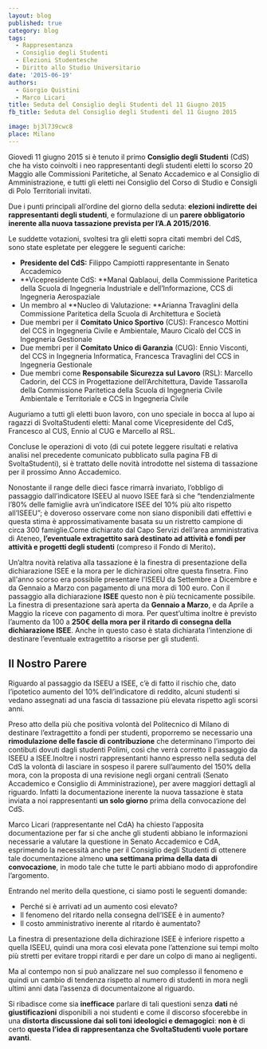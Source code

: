 ```yaml
---
layout: blog
published: true
category: blog
tags:
  - Rappresentanza
  - Consiglio degli Studenti
  - Elezioni Studentesche
  - Diritto allo Studio Universitario
date: '2015-06-19'
authors:
  - Giorgio Quistini
  - Marco Licari
title: Seduta del Consiglio degli Studenti del 11 Giugno 2015
fb_title: Seduta del Consiglio degli Studenti del 11 Giugno 2015

image: bj3l739cwc8
place: Milano
---
```


Giovedì 11 giugno 2015 si è tenuto il primo **Consiglio degli Studenti** (CdS) che ha visto coinvolti i neo rappresentanti degli studenti eletti lo scorso 20 Maggio alle Commissioni Paritetiche, al Senato Accademico e al Consiglio di Amministrazione, e tutti gli eletti nei Consiglio del Corso di Studio e Consigli di Polo Territoriali invitati.

Due i punti principali all’ordine del giorno della seduta: **elezioni indirette dei rappresentanti degli studenti**, e formulazione di un **parere obbligatorio inerente alla nuova tassazione prevista per l’A.A 2015/2016**.

Le suddette votazioni, svoltesi tra gli eletti sopra citati membri del CdS, sono state espletate per eleggere le seguenti cariche:

*   **Presidente del CdS:** Filippo Campiotti rappresentante in Senato Accademico
*   **Vicepresidente CdS: **Manal Qablaoui, della Commissione Paritetica della Scuola di Ingegneria Industriale e dell’Informazione, CCS di Ingegneria Aerospaziale
*   Un membro al **Nucleo di Valutazione: **Arianna Travaglini della Commissione Paritetica della Scuola di Architettura e Società
*   Due membri per il **Comitato Unico Sportivo** (CUS): Francesco Mottini del CCS in Ingegneria Civile e Ambientale, Mauro Cicalò del CCS in Ingegneria Gestionale
*   Due membri per il **Comitato Unico di Garanzia** (CUG): Ennio Visconti, del CCS in Ingegneria Informatica, Francesca Travaglini del CCS in Ingegneria Gestionale
*   Due membri come **Responsabile Sicurezza sul Lavoro** (RSL): Marcello Cadorin, del CCS in Progettazione dell’Architettura, Davide Tassarolla della Commissione Paritetica della Scuola di Ingegneria Civile Ambientale e Territoriale e CCS in Ingegneria Civile

Auguriamo a tutti gli eletti buon lavoro, con uno speciale in bocca al lupo ai ragazzi di SvoltaStudenti eletti: Manal come Vicepresidente del CdS, Francesco al CUS, Ennio al CUG e Marcello al RSL.

Concluse le operazioni di voto (di cui potete leggere risultati e relativa analisi nel precedente comunicato pubblicato sulla pagina FB di SvoltaStudenti), si è trattato delle novità introdotte nel sistema di tassazione per il prossimo Anno Accademico.

Nonostante il range delle dieci fasce rimarrà invariato, l’obbligo di passaggio dall’indicatore ISEEU al nuovo ISEE farà sì che “tendenzialmente l’80% delle famiglie avrà un’indicatore ISEE del 10% più alto rispetto all’ISEEU”; è doveroso osservare come non siano disponibili dati effettivi e questa stima è approssimativamente basata su un ristretto campione di circa 300 famiglie.Come dichiarato dal Capo Servizi dell’area amministrativa di Ateneo, **l’eventuale extragettito sarà destinato ad attività e fondi per attività e progetti degli studenti** (compreso il Fondo di Merito)**.**

Un’altra novità relativa alla tassazione è la finestra di presentazione della dichiarazione ISEE e la mora per le dichirazioni oltre questa finsetra. Fino all'anno scorso era possibile presentare l'ISEEU da Settembre a Dicembre e da Gennaio a Marzo con pagamento di una mora di 100 euro. Con il passaggio alla dichiarazione **ISEE** questo non è più tecnicamente possibile. La finestra di presentazione sarà aperta da **Gennaio a Marzo**, e da Aprile a Maggio la riceve con pagamento di mora. Per quest’ultima inoltre è previsto l’aumento da 100 a **250€ della mora per il ritardo di consegna della dichiarazione ISEE**. Anche in questo caso è stata dichiarata l’intenzione di destinare l’eventuale extragettito a risorse per gli studenti.

Il Nostro Parere
----------------

Riguardo al passaggio da ISEEU a ISEE, c’è di fatto il rischio che, dato l’ipotetico aumento del 10% dell’indicatore di reddito, alcuni studenti si vedano assegnati ad una fascia di tassazione più elevata rispetto agli scorsi anni.

Preso atto della più che positiva volontà del Politecnico di Milano di destinare l’extragettito a fondi per studenti, proporremo se necessario una **rimodulazione delle fascie di contribuzione** che determinano l’importo dei contibuti dovuti dagli studenti Polimi, così che verrà corretto il passaggio da ISEEU a ISEE.Inoltre i nostri rappresentanti hanno espresso nella seduta del CdS la volontà di lasciare in sospeso il parere sull’aumento del 150% della mora, con la proposta di una revisione negli organi centrali (Senato Accademico e Consiglio di Amministrazione), per avere maggiori dettagli al riguardo. Infatti la documentazione inerente la nuova tassazione è stata inviata a noi rappresentanti **un solo giorno** prima della convocazione del CdS.

Marco Licari (rappresentante nel CdA) ha chiesto l’apposita documentazione per far si che anche gli studenti abbiano le informazioni necessarie a valutare la questione in Senato Accademico e CdA, esprimendo la necessità anche per il Consiglio degli Studenti di ottenere tale documentazione almeno **una settimana prima della data di convocazione**, in modo tale che tutte le parti abbiano modo di approfondire l’argomento.

Entrando nel merito della questione, ci siamo posti le seguenti domande:

*   Perché si è arrivati ad un aumento così elevato?
*   Il fenomeno del ritardo nella consegna dell’ISEE è in aumento?
*   Il costo amministrativo inerente al ritardo è aumentato?

La finestra di presentazione della dichirazione ISEE è inferiore rispetto a quella ISEEU, quindi una mora così elevata pone l’attenzione sui tempi molto più stretti per evitare troppi ritardi e per dare un colpo di mano ai negligenti.

Ma al contempo non si può analizzare nel suo complesso il fenomeno e quindi un cambio di tendenza rispetto al numero di studenti in mora negli ultimi anni data l’assenza di documentaizone al riguardo.

Si ribadisce come sia **inefficace** parlare di tali questioni senza **dati** né **giustificazioni** disponibili a noi studenti e come il discorso sfocerebbe in una **distorta discussione dai soli toni ideologici e demagogici**: **non è** di certo **questa l’idea di rappresentanza che SvoltaStudenti vuole portare avanti**.

